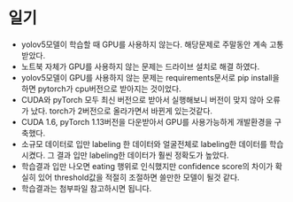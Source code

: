 
# 일기

 - yolov5모델이 학습할 때 GPU를 사용하지 않는다. 해당문제로 주말동안 계속 고통 받았다.
 - 노트북 자체가 GPU를 사용하지 않는 문제는 드라이브 설치로 해결 하였다.
 - yolov5모델이 GPU를 사용하지 않는 문제는 requirements문서로 pip install을 하면 pytorch가 cpu버전으로 받아지는 것이었다.
 - CUDA와 pyTorch 모두 최신 버전으로 받아서 실행해보니 버전이 맞지 않아 오류가 났다. torch가 2버전으로 올라가면서 바뀐게 있는것같다.
 - CUDA 1.6, pyTorch 1.13버전을 다운받아서 GPU를 사용가능하게 개발환경을 구축했다.
 - 소규모 데이터로 입만 labeling 한 데이터와 얼굴전체로 labeling한 데이터를 학습시켰다. 그 결과 입만 labeling한 데이터가 훨씬 정확도가 높았다.
 - 학습결과 입만 나오면 eating 행위로 인식했지만 confidence score의 차이가 확실히 있어 threshold값을 적절히 조절하면 쓸만한 모델이 될것 같다.
 - 학습결과는 첨부파일 참고하시면 됩니다.
